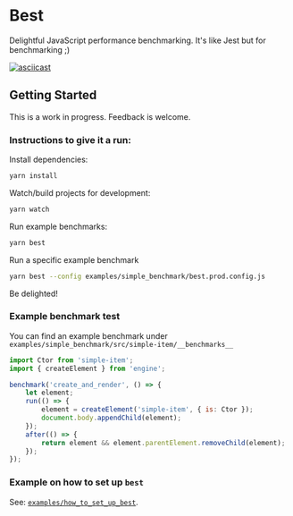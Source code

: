 # Best

Delightful JavaScript performance benchmarking. It's like Jest but for benchmarking ;)

[![asciicast](https://asciinema.org/a/158780.png)](https://asciinema.org/a/158780)

## Getting Started

This is a work in progress. Feedback is welcome.

### Instructions to give it a run:

Install dependencies:

```bash
yarn install
```

Watch/build projects for development:

```bash
yarn watch
```

Run example benchmarks:

```bash
yarn best
```

Run a specific example benchmark

```bash
yarn best --config examples/simple_benchmark/best.prod.config.js
```

Be delighted!

### Example benchmark test

You can find an example benchmark under `examples/simple_benchmark/src/simple-item/__benchmarks__`

```javascript
import Ctor from 'simple-item';
import { createElement } from 'engine';

benchmark('create_and_render', () => {
    let element;
    run(() => {
        element = createElement('simple-item', { is: Ctor });
        document.body.appendChild(element);
    });
    after(() => {
        return element && element.parentElement.removeChild(element);
    });
});
```

### Example on how to set up `best`

See: [`examples/how_to_set_up_best`](examples/how_to_set_up_best#readme).
